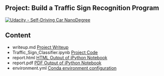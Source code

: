 ## Project: Build a Traffic Sign Recognition Program
[![Udacity - Self-Driving Car NanoDegree](https://s3.amazonaws.com/udacity-sdc/github/shield-carnd.svg)](http://www.udacity.com/drive)

Content
---

- writeup.md [Project Writeup](https://github.com/isharaka/CarND-Traffic-Sign-Classifier-Project/blob/master/writeup.md) 
- Traffic_Sign_Classifier.ipynb [Project Code](https://github.com/isharaka/CarND-Traffic-Sign-Classifier-Project/blob/master/Traffic_Sign_Classifier.ipynb) 
- report.html [HTML Output of iPython Notebook](https://github.com/isharaka/CarND-Traffic-Sign-Classifier-Project/blob/master/report.html) 
- report.pdf [PDF Output of iPython Notebook](https://github.com/isharaka/CarND-Traffic-Sign-Classifier-Project/blob/master/pdf.html) 
- environment.yml  [Conda environment configuration](https://github.com/isharaka/CarND-Traffic-Sign-Classifier-Project/blob/master/environment.yml) 
